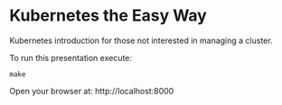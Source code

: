 Kubernetes the Easy Way
=======================

Kubernetes introduction for those not interested in managing a cluster.

To run this presentation execute:

```
make
```

Open your browser at: http://localhost:8000
